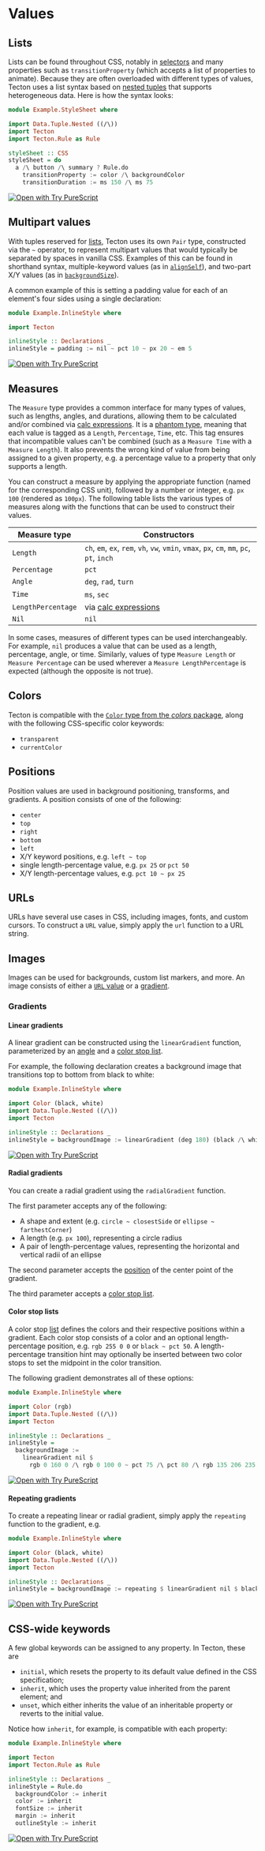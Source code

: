 # Values

## Lists

Lists can be found throughout CSS, notably in [selectors](./selectors.md) and many properties such as `transitionProperty` (which accepts a list of properties to animate). Because they are often overloaded with different types of values, Tecton uses a list syntax based on [nested tuples](https://pursuit.purescript.org/packages/purescript-tuples/4.0.0/docs/Data.Tuple.Nested#v:(/\\)) that supports heterogeneous data. Here is how the syntax looks:

```haskell
module Example.StyleSheet where

import Data.Tuple.Nested ((/\))
import Tecton
import Tecton.Rule as Rule

styleSheet :: CSS
styleSheet = do
  a /\ button /\ summary ? Rule.do
    transitionProperty := color /\ backgroundColor
    transitionDuration := ms 150 /\ ms 75
```

[![Open with Try PureScript](https://shields.io/badge/-Open%20in%20Try%20PureScript-303748?logo=data:image/png;base64,iVBORw0KGgoAAAANSUhEUgAAABAAAAAQCAYAAAAf8/9hAAAAAXNSR0IArs4c6QAAAERlWElmTU0AKgAAAAgAAYdpAAQAAAABAAAAGgAAAAAAA6ABAAMAAAABAAEAAKACAAQAAAABAAAAEKADAAQAAAABAAAAEAAAAAA0VXHyAAAArElEQVQ4EeWRzQ6CMBCECSJnwOfiwN2YmCgn49F49cnrzNLdDFhfQDdpd+fbH2hbVf9lKaUaizZ/PTmSByv53I5AO8FjcQgKWqyXFGrYs0nAFEMAn0wEKARIN45ZSzMNfza1bHu4u2gNOzYIuFDMDnKyc73xN2gOdzv51w2YWKbHbzpTn7sfwQAmH0mIuHe98bzYNho1QGKUYr41n6xkg/atYlRfc0e9Svy+eAM93kRyOW/z2AAAAABJRU5ErkJggg==&style=flat)](https://try.purescript.org/?code=LYewJgrgNgpgBAUQB4ENgAdYDoDKAXAT1hwAsYY84B3MgJxgCgGBLDEWygBXqgjHgAUAVQB2zPABo4YZgGcAxilpgpAgCQBKVQB4AfBo0s2HRADNTMeZQEJzlvIdbp2lACq0CnCPRzzazdGt6EX5aDTgUWTh3T28YX39Ao2cTUVkUCywAYRAYWnlBCBF0ixy8gsNklzgAERQ8FCxXCEwYLAA5GFk8GDA4AQEAegAdAyqTV3sQEXG3KZEsACVoeEi4ZdgmbqJ4sgo4AC4DuCycHAZt4j3KAF5pEAY4CLgRuAAjCDw8aZfhuFkIMBgEoCHAAPzrFZYMAPJ5PPC0FDFcTMabcEDoPKEQ53eQgKDsX7vFDyADWAHNaCAimAcgTaI84QikbIUdMat56qiRDi4MAogBGACsAAYify4AB2IVMYHMHlHMwWKxwUTiBhynk3RkxLw+PwBPBYYKhRlPNRwIolGBlfKMOFwC1wABE2nQ9F02jx-F0zrgejgJrypHIlHdFGxl12of9uhd2kG3pgnsG4d9QA)

## Multipart values

With tuples reserved for [lists](#lists), Tecton uses its own `Pair` type, constructed via the `~` operator, to represent multipart values that would typically be separated by spaces in vanilla CSS. Examples of this can be found in shorthand syntax, multiple-keyword values (as in [`alignSelf`](https://github.com/nsaunders/purescript-tecton/search?q=path%3Atest+alignSelf+first+baseline)), and two-part X/Y values (as in [`backgroundSize`](https://github.com/nsaunders/purescript-tecton/search?q=path%3Atest+backgroundSize+pct+px)).

A common example of this is setting a padding value for each of an element's four sides using a single declaration:

```haskell
module Example.InlineStyle where

import Tecton

inlineStyle :: Declarations _
inlineStyle = padding := nil ~ pct 10 ~ px 20 ~ em 5
```

[![Open with Try PureScript](https://shields.io/badge/-Open%20in%20Try%20PureScript-303748?logo=data:image/png;base64,iVBORw0KGgoAAAANSUhEUgAAABAAAAAQCAYAAAAf8/9hAAAAAXNSR0IArs4c6QAAAERlWElmTU0AKgAAAAgAAYdpAAQAAAABAAAAGgAAAAAAA6ABAAMAAAABAAEAAKACAAQAAAABAAAAEKADAAQAAAABAAAAEAAAAAA0VXHyAAAArElEQVQ4EeWRzQ6CMBCECSJnwOfiwN2YmCgn49F49cnrzNLdDFhfQDdpd+fbH2hbVf9lKaUaizZ/PTmSByv53I5AO8FjcQgKWqyXFGrYs0nAFEMAn0wEKARIN45ZSzMNfza1bHu4u2gNOzYIuFDMDnKyc73xN2gOdzv51w2YWKbHbzpTn7sfwQAmH0mIuHe98bzYNho1QGKUYr41n6xkg/atYlRfc0e9Svy+eAM93kRyOW/z2AAAAABJRU5ErkJggg==&style=flat)](https://try.purescript.org/?code=LYewJgrgNgpgBAUQB4ENgAdYDoCSA7KASzxgGUAXAT1jgHcALGAJxgChXCMQny4AFFlAhh4ACgCqeQuQA0cUQBIAlHNEAeAHxKlHLj0QAzAzADGvUQiOnyOzum68AKk0p8ILUiaaF05lnhEmJTgUAGc4Z1d3Mi8fcl17fUlQlGMsAGEQZhMxCDwU40zsmB0EhwjrEDx2YiISCmp4AC4muAARUygUJhRyQirwgH0OAmIyKhoAXjh0FDAwYgBzOCbpqSg4AD8ZszgARgAGLZmkOAAmI+2YYDgAVnZgFGIV1stjXclpVkfnydY4CIuNweWK+LD+QL-AFwBRwPIFGBFJg5KEA2FwABEanQLA0ahM4BgGgxcE0cAhzHwdXgtTGDRoZKxAHoCSI8UycUSMUA)

## Measures

The `Measure` type provides a common interface for many types of values, such as lengths, angles, and durations, allowing them to be calculated and/or combined via [calc expressions](./calc.md). It is a [phantom type](https://jordanmartinez.github.io/purescript-jordans-reference-site/content/31-Design-Patterns/03-Phantom-Types/01-What-Are-Phantom-Types.html), meaning that each value is tagged as a `Length`, `Percentage`, `Time`, etc. This tag ensures that incompatible values can't be combined (such as a `Measure Time` with a `Measure Length`). It also prevents the wrong kind of value from being assigned to a given property, e.g. a percentage value to a property that only supports a length.

You can construct a measure by applying the appropriate function (named for the corresponding CSS unit), followed by a number or integer, e.g. `px 100` (rendered as `100px`). The following table lists the various types of measures along with the functions that can be used to construct their values.

| Measure type | Constructors |
| ------------ | ------------ |
| `Length`     | `ch`, `em`, `ex`, `rem`, `vh`, `vw`, `vmin`, `vmax`, `px`, `cm`, `mm`, `pc`, `pt`, `inch` |
| `Percentage` | `pct` |
| `Angle` | `deg`, `rad`, `turn` |
| `Time` | `ms`, `sec` |
| `LengthPercentage` | via [calc expressions](./calc.md) |
| `Nil` | `nil` |

In some cases, measures of different types can be used interchangeably. For example, `nil` produces a value that can be used as a length, percentage, angle, or time. Similarly, values of type `Measure Length` or `Measure Percentage` can be used wherever a `Measure LengthPercentage` is expected (although the opposite is not true).

## Colors

Tecton is compatible with the [`Color` type from the _colors_ package](https://pursuit.purescript.org/packages/purescript-colors/7.0.1/docs/Color#t:Color), along with the following CSS-specific color keywords:
* `transparent`
* `currentColor`

## Positions

Position values are used in background positioning, transforms, and gradients. A position consists of one of the following:

* `center`
* `top`
* `right`
* `bottom`
* `left`
* X/Y keyword positions, e.g. `left ~ top`
* single length-percentage value, e.g. `px 25` or `pct 50`
* X/Y length-percentage values, e.g. `pct 10 ~ px 25`

## URLs

URLs have several use cases in CSS, including images, fonts, and custom cursors. To construct a `URL` value, simply apply the `url` function to a URL string.

## Images

Images can be used for backgrounds, custom list markers, and more. An image consists of either a [`URL` value](#urls) or a [gradient](#gradients).

### Gradients

#### Linear gradients

A linear gradient can be constructed using the `linearGradient` function, parameterized by an [angle](#measures) and a [color stop list](#color-stop-lists).

For example, the following declaration creates a background image that transitions top to bottom from black to white:

```haskell
module Example.InlineStyle where

import Color (black, white)
import Data.Tuple.Nested ((/\))
import Tecton

inlineStyle :: Declarations _
inlineStyle = backgroundImage := linearGradient (deg 180) (black /\ white)
```

[![Open with Try PureScript](https://shields.io/badge/-Open%20in%20Try%20PureScript-303748?logo=data:image/png;base64,iVBORw0KGgoAAAANSUhEUgAAABAAAAAQCAYAAAAf8/9hAAAAAXNSR0IArs4c6QAAAERlWElmTU0AKgAAAAgAAYdpAAQAAAABAAAAGgAAAAAAA6ABAAMAAAABAAEAAKACAAQAAAABAAAAEKADAAQAAAABAAAAEAAAAAA0VXHyAAAArElEQVQ4EeWRzQ6CMBCECSJnwOfiwN2YmCgn49F49cnrzNLdDFhfQDdpd+fbH2hbVf9lKaUaizZ/PTmSByv53I5AO8FjcQgKWqyXFGrYs0nAFEMAn0wEKARIN45ZSzMNfza1bHu4u2gNOzYIuFDMDnKyc73xN2gOdzv51w2YWKbHbzpTn7sfwQAmH0mIuHe98bzYNho1QGKUYr41n6xkg/atYlRfc0e9Svy+eAM93kRyOW/z2AAAAABJRU5ErkJggg==&style=flat)](https://try.purescript.org/?code=LYewJgrgNgpgBAUQB4ENgAdYDoCSA7KASzxgGUAXAT1jgHcALGAJxgChXCMQny4AFFlAhh4ACgCqeQuQA0cUQBIAlHNEAeAHxKlHLj0QAzAzADGvUQiOnyOzum68AKk0p8ILUiaaF05lnhEmJTgUAGc4Z1d3Mi8fcl17fUlQlGMsAGEQZhMxCDwU40zsmB0EhzhMqG55ACMoFBMAazkGaRKy-QARFHIULEcITBgsADkYUPIYMHlRAHoAHW0Op2sQPHZiIhIKangALj24TtN6ph7CNfCAfQ4CYjIqGgBeOBqGxoBzJhA8sBxgFAffYvLYwFBMADiZzAhBgeHMIg+cAAjAAOAAMwVEdXecAWdHobVKAOIcAOhmMZjgkmkrBJeDgT1YcAiLjcHliviw-kCzJZcAUcDyBRgRSYOT5LMFcAARGp0CwNGoTOAYBoZXBNHAecx8KC4Jt7jsaFq5bMVSIlbMFWqZUA)

#### Radial gradients

You can create a radial gradient using the `radialGradient` function.

The first parameter accepts any of the following:
* A shape and extent (e.g. `circle ~ closestSide` or `ellipse ~ farthestCorner`)
* A length (e.g. `px 100`), representing a circle radius
* A pair of length-percentage values, representing the horizontal and vertical radii of an ellipse

The second parameter accepts the [position](#positions) of the center point of the gradient.

The third parameter accepts a [color stop list](#color-stop-lists).

#### Color stop lists

A color stop [list](#lists) defines the colors and their respective positions within a gradient. Each color stop consists of a color and an optional length-percentage position, e.g. `rgb 255 0 0` or `black ~ pct 50`. A length-percentage transition hint may optionally be inserted between two color stops to set the midpoint in the color transition.

The following gradient demonstrates all of these options:

```haskell
module Example.InlineStyle where

import Color (rgb)
import Data.Tuple.Nested ((/\))
import Tecton

inlineStyle :: Declarations _
inlineStyle =
  backgroundImage :=
    linearGradient nil $
      rgb 0 160 0 /\ rgb 0 100 0 ~ pct 75 /\ pct 80 /\ rgb 135 206 235
```

[![Open with Try PureScript](https://shields.io/badge/-Open%20in%20Try%20PureScript-303748?logo=data:image/png;base64,iVBORw0KGgoAAAANSUhEUgAAABAAAAAQCAYAAAAf8/9hAAAAAXNSR0IArs4c6QAAAERlWElmTU0AKgAAAAgAAYdpAAQAAAABAAAAGgAAAAAAA6ABAAMAAAABAAEAAKACAAQAAAABAAAAEKADAAQAAAABAAAAEAAAAAA0VXHyAAAArElEQVQ4EeWRzQ6CMBCECSJnwOfiwN2YmCgn49F49cnrzNLdDFhfQDdpd+fbH2hbVf9lKaUaizZ/PTmSByv53I5AO8FjcQgKWqyXFGrYs0nAFEMAn0wEKARIN45ZSzMNfza1bHu4u2gNOzYIuFDMDnKyc73xN2gOdzv51w2YWKbHbzpTn7sfwQAmH0mIuHe98bzYNho1QGKUYr41n6xkg/atYlRfc0e9Svy+eAM93kRyOW/z2AAAAABJRU5ErkJggg==&style=flat)](https://try.purescript.org/?code=LYewJgrgNgpgBAUQB4ENgAdYDoCSA7KASzxgGUAXAT1jgHcALGAJxgChXCMQny4AFFlAhh4ACgCqeQuQA0cUQBIAlHNEAeAHxKlHLj0QAzAzADGvUQiOnyOzum68AKk0p8ILUiaaF05lnhEmJTgUAGc4Z1d3Mi8fcl17fUlQlGMsAGEQZhMxCDwU40zsmB0EhzhMqG55JgBzACNbPV4AERRyFCxHCEwYLAA5GFDyGDB5UQB6AB1tMv1HaxA8dmIiEgpqeAAuLbgW0ygUJnbCJfCAfQ4CYjIqGgBeVjg4epQTAGtaphA8sBxgFC1baPZ7PNYwI4AcWOYEIMDwvCkUDgCieoOedXqcAADHAAIwANlxuOmcExOPx2OJcAAfnB0GY4AB2ACscFJDN4AA4SVMyQ18QBmNkAJmxBLgIuF7ABxDgO0MxkZkmkrFleDgIIiLjcHliviw-kCaOeCjgeQKMCKTByJpRzwARGp0CwNGoTOAYBoHXBNGT4YF8OC4KsbhsaH6nRMPSI3RMXV6HUA)

#### Repeating gradients

To create a repeating linear or radial gradient, simply apply the `repeating` function to the gradient, e.g.

```haskell
module Example.InlineStyle where

import Color (black, white)
import Data.Tuple.Nested ((/\))
import Tecton

inlineStyle :: Declarations _
inlineStyle = backgroundImage := repeating $ linearGradient nil $ black /\ white
```

[![Open with Try PureScript](https://shields.io/badge/-Open%20in%20Try%20PureScript-303748?logo=data:image/png;base64,iVBORw0KGgoAAAANSUhEUgAAABAAAAAQCAYAAAAf8/9hAAAAAXNSR0IArs4c6QAAAERlWElmTU0AKgAAAAgAAYdpAAQAAAABAAAAGgAAAAAAA6ABAAMAAAABAAEAAKACAAQAAAABAAAAEKADAAQAAAABAAAAEAAAAAA0VXHyAAAArElEQVQ4EeWRzQ6CMBCECSJnwOfiwN2YmCgn49F49cnrzNLdDFhfQDdpd+fbH2hbVf9lKaUaizZ/PTmSByv53I5AO8FjcQgKWqyXFGrYs0nAFEMAn0wEKARIN45ZSzMNfza1bHu4u2gNOzYIuFDMDnKyc73xN2gOdzv51w2YWKbHbzpTn7sfwQAmH0mIuHe98bzYNho1QGKUYr41n6xkg/atYlRfc0e9Svy+eAM93kRyOW/z2AAAAABJRU5ErkJggg==&style=flat)](https://try.purescript.org/?code=LYewJgrgNgpgBAUQB4ENgAdYDoCSA7KASzxgGUAXAT1jgHcALGAJxgChXCMQny4AFFlAhh4ACgCqeQuQA0cUQBIAlHNEAeAHxKlHLj0QAzAzADGvUQiOnyOzum68AKk0p8ILUiaaF05lnhEmJTgUAGc4Z1d3Mi8fcl17fUlQlGMsAGEQZhMxCDwU40zsmB0EhzhMqG55ACMoFBMAazkGaRKy-QARFHIULEcITBgsADkYUPIYMHlRAHoAHW0Op2sQPHZiIhIKangALj24TtN6ph7CNfCAfQ4CYjIqGgBeOBqGxoBzJhA8sBxgFAffYvFjoGDnPAfOAKOBbcFMADiZzAhBgeF4Uig0Ne9SacAWdHobXYAOIcAOhmMZjgkmkrFJeDgT1YcAiLjcHliviw-kCLNZ2LyBRgRSYOX5rJhcAARGp0CwNGoTOAYBppXBNHBecx8HC4Jt7jsaJrZbNlSJFbN5arpUA)

## CSS-wide keywords

A few global keywords can be assigned to any property. In Tecton, these are
* `initial`, which resets the property to its default value defined in the CSS specification;
* `inherit`, which uses the property value inherited from the parent element; and
* `unset`, which either inherits the value of an inheritable property or reverts to the initial value.

Notice how `inherit`, for example, is compatible with each property:

```haskell
module Example.InlineStyle where

import Tecton
import Tecton.Rule as Rule

inlineStyle :: Declarations _
inlineStyle = Rule.do
  backgroundColor := inherit
  color := inherit
  fontSize := inherit
  margin := inherit
  outlineStyle := inherit
```

[![Open with Try PureScript](https://shields.io/badge/-Open%20in%20Try%20PureScript-303748?logo=data:image/png;base64,iVBORw0KGgoAAAANSUhEUgAAABAAAAAQCAYAAAAf8/9hAAAAAXNSR0IArs4c6QAAAERlWElmTU0AKgAAAAgAAYdpAAQAAAABAAAAGgAAAAAAA6ABAAMAAAABAAEAAKACAAQAAAABAAAAEKADAAQAAAABAAAAEAAAAAA0VXHyAAAArElEQVQ4EeWRzQ6CMBCECSJnwOfiwN2YmCgn49F49cnrzNLdDFhfQDdpd+fbH2hbVf9lKaUaizZ/PTmSByv53I5AO8FjcQgKWqyXFGrYs0nAFEMAn0wEKARIN45ZSzMNfza1bHu4u2gNOzYIuFDMDnKyc73xN2gOdzv51w2YWKbHbzpTn7sfwQAmH0mIuHe98bzYNho1QGKUYr41n6xkg/atYlRfc0e9Svy+eAM93kRyOW/z2AAAAABJRU5ErkJggg==&style=flat)](https://try.purescript.org/?code=LYewJgrgNgpgBAUQB4ENgAdYDoCSA7KASzxgGUAXAT1jgHcALGAJxgChXCMQny4AFFlAhh4ACgCqeQuQA0cUQBIAlHNEAeAHxKlHLj0QAzAzADGvUQiOnyOzum68AKk0p8ILUiaaF05lnhEmJTgUAGc4Z1d3Mi8fcl17fUlQlGMsAGEQZhMxCDwU40zsmB0EhwjrEDwy-UdKvCwAJWh4MLhm2HZiIhIKangALgG4ABFTKBQmFHJCKvCAfQ4CYjIqGgBedpasMBBWODgAIxQTAGsAcyYQPLBMqG44Ac3iRm94g5MQe6ZH57xX6T7OAGKrkUiEABegz+APecGAk3OxF+cBezEBB2u5B6q36KLRb3YCORQ0MxjMcEkgOJeDg6yBkTcHliviw-kCQIOCjgeQKMCKTBynLg3LgACI1OgWBo1J8RBoxXBNHB2cx8DjUctemt4MqJQB6OUwGX6qXGsVAA)